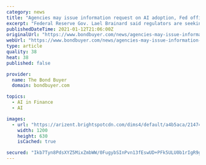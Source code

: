 ```yaml
---
category: news
title: "Agencies may issue information request on AI adoption, Fed official says"
excerpt: "Federal Reserve Gov. Lael Brainard said regulators are seeking to \"understand the potential benefits and risks\" from utilizing artificial intelligence in the financial services sector."
publishedDateTime: 2021-01-12T21:06:00Z
originalUrl: "https://www.bondbuyer.com/news/agencies-may-issue-information-request-on-ai-adoption-fed-official-says"
webUrl: "https://www.bondbuyer.com/news/agencies-may-issue-information-request-on-ai-adoption-fed-official-says"
type: article
quality: 38
heat: 38
published: false

provider:
  name: The Bond Buyer
  domain: bondbuyer.com

topics:
  - AI in Finance
  - AI

images:
  - url: "https://arizent.brightspotcdn.com/dims4/default/a4b5aca/2147483647/strip/true/crop/4626x2429+0+37/resize/1200x630!/quality/90/?url=https%3A%2F%2Fsource-media-brightspot.s3.amazonaws.com%2F69%2Fb1%2F90db816c416d966e568a67153042%2Fbrainard-bl-011221.jpg"
    width: 1200
    height: 630
    isCached: true

secured: "Ikb7Tyn8PdsXYZ5MixZmbWW/0FugybSInPvn13fEswUD+PFk5ULU0b1rIgR9gSwUQq9QziF2XZUHNUih/DJRpdXu5byU7YHKGcn/1ITA0IEqgypVo5nySv0FLjLUD3rtFYUvwoBk4Ok91w0RA3n804dqkDN7rJu14GZ0smkUa+pTT2w7DUiF7l5oeIuOcv49hNfM6Uh4r6zUIGdRX4+ytI6DTCgD0ywKzt8wCSqeEKmfgtHXnzg/z35pjRpiigvuAHcerfMOE+yFH8dJNGECzZPnERzC1T2xSzO1pcZKpOBvrKGkVFLHW9OD4XqMP6cV35g+rRYnYz1yyaUnYWakV32qC91B6qz5Lj5IQIRNj4M=;ybnFxGPoACczkEh/jMV36Q=="
---
```


